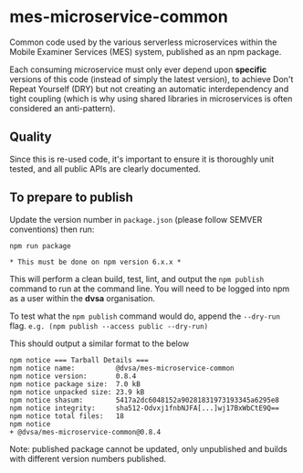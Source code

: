 # mes-microservice-common

Common code used by the various serverless microservices within the Mobile Examiner Services (MES) system, published as an npm package.

Each consuming microservice must only ever depend upon **specific** versions of this code (instead of simply the latest version), to achieve Don't Repeat Yourself (DRY) but not creating an automatic interdependency and tight coupling (which is why using shared libraries in microservices is often considered an anti-pattern).

## Quality
Since this is re-used code, it's important to ensure it is thoroughly unit tested, and all public APIs are clearly documented.

## To prepare to publish
Update the version number in ```package.json``` (please follow SEMVER conventions) then run:

```
npm run package
```
```* This must be done on npm version 6.x.x *```

This will perform a clean build, test, lint, and output the ```npm publish``` command to run at the command line.
You will need to be logged into npm as a user within the **dvsa** organisation.

To test what the ```npm publish``` command would do, append the ```--dry-run``` flag. ```e.g. (npm publish --access public --dry-run)```

This should output a similar format to the below
```
npm notice === Tarball Details === 
npm notice name:          @dvsa/mes-microservice-common           
npm notice version:       0.8.4                                   
npm notice package size:  7.0 kB                                  
npm notice unpacked size: 23.9 kB                                 
npm notice shasum:        5417a2dc6048152a90281831973193345a6295e8
npm notice integrity:     sha512-Odvxj1fnbNJFA[...]wj17BxWbCtE9Q==
npm notice total files:   18    
npm notice 
+ @dvsa/mes-microservice-common@0.8.4
```

Note: published package cannot be updated, only unpublished and builds with different version numbers published.
